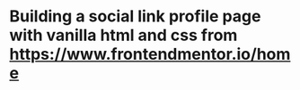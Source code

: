 # Building a social link profile page with vanilla html and css from https://www.frontendmentor.io/home